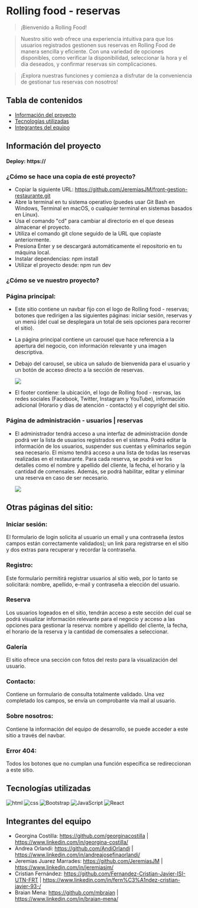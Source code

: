 # Rolling food - reservas
> ¡Bienvenido a Rolling Food!

> Nuestro sitio web ofrece una experiencia intuitiva para que los usuarios registrados gestionen sus reservas en Rolling Food de manera sencilla y eficiente. Con una variedad de opciones disponibles, como verificar la disponibilidad, seleccionar la hora y el día deseados, y confirmar reservas sin complicaciones.

> ¡Explora nuestras funciones y comienza a disfrutar de la conveniencia de gestionar tus reservas con nosotros!

## Tabla de contenidos
* [Información del proyecto](#informacion)
* [Tecnologías utilizadas](#tecnologias)
* [Integrantes del equipo](#integrantes)

## Información del proyecto <a name="informacion"></a> 
  #### Deploy: https://
  
  ### ¿Cómo se hace una copia de esté proyecto?
  - Copiar la siguiente URL: https://github.com/JeremiasJM/front-gestion-restaurante.git
  - Abre la terminal en tu sistema operativo (puedes usar Git Bash en Windows, Terminal en macOS, o cualquier terminal en sistemas basados en Linux).
  - Usa el comando "cd" para cambiar al directorio en el que deseas almacenar el proyecto.
  - Utiliza el comando git clone seguido de la URL que copiaste anteriormente.
  - Presiona Enter y se descargará automáticamente el repositorio en tu máquina local.
  - Instalar dependencias: npm install
  - Utilizar el proyecto desde: npm run dev

  ### ¿Cómo se ve nuestro proyecto?
  ### Página principal:
  - Este sitio contiene un navbar fijo con el logo de Rolling food - reservas; botones que redirigen a las siguientes páginas: iniciar sesión, reservas y un menú (del cual se desplegara un total de seis 
    opciones para recorrer el sitio).
  - La página principal contiene un carousel que hace referencia a la apertura del negocio, con información relevante y una imagen descriptiva.
  - Debajo del carousel, se ubica un saludo de bienvenida para el usuario y un botón de acceso directo a la sección de reservas. 
    
    <img src="https://github.com/JeremiasJM/front-gestion-restaurante/blob/fix/detallesDeDise%C3%B1o/src/assets/resource/media/img-readme/Home-reserva.png"></img>
    
  - El footer contiene: la ubicación, el logo de Rolling food - resrvas, las redes sociales (Facebook, Twitter, Instagram y YouTube), información adicional (Horario y días de atención - contacto) y el 
    copyright del sitio.

### Página de administración - usuarios | reservas

- El administrador tendrá acceso a una interfaz de administración donde podrá ver la lista de usuarios registrados en el sistema. Podrá editar la información de los usuarios, suspender sus cuentas y 
  eliminarlos según sea necesario.
  El mismo tendrá acceso a una lista de todas las reservas realizadas en el restaurante. Para cada reserva, se podrá ver los detalles como el nombre y apellido del cliente, la fecha, el horario y la 
  cantidad de comensales. Además, se podrá habilitar, editar y eliminar una reserva en caso de ser necesario.

  <img src="https://github.com/JeremiasJM/front-gestion-restaurante/blob/fix/detallesDeDise%C3%B1o/src/assets/resource/media/img-readme/reservas.png"></img>

## Otras páginas del sitio:

### Iniciar sesión: 
El formulario de login solicita al usuario un email y una contraseña (estos campos están correctamente validados); un link para registrarse en el sitio y dos extras para recuperar y recordar la contraseña.

### Registro: 
Este formulario permitirá registrar usuarios al sitio web, por lo tanto se solicitará: nombre, apellido, e-mail y contraseña a elección del usuario.

### Reserva
Los usuarios logeados en el sitio, tendrán acceso a este sección del cual se podrá visualizar información relevante para el negocio y acceso a las opciones para gestionar la reserva: nombre y apellido del cliente, la fecha, el horario de la reserva y la cantidad de comensales a seleccionar.

### Galería
El sitio ofrece una sección con fotos del resto para la visualización del usuario.

### Contacto: 
Contiene un formulario de consulta totalmente validado. Una vez completado los campos, se envía un comprobante vía mail al usuario.

### Sobre nosotros: 
Contiene la información del equipo de desarrollo, se puede acceder a este sitio a través del navbar.

### Error 404: 
Todos los botones que no cumplan una función específica se redireccionan a este sitio.

## Tecnologías utilizadas <a name="tecnologias"></a>

<img alt="html" src="https://img.shields.io/badge/HTML5-E34F26?style=for-the-badge&logo=html5&logoColor=white">
<img alt="css" src="https://img.shields.io/badge/CSS3-1572B6?style=for-the-badge&logo=css3&logoColor=white">
<img alt="Bootstrap" src="https://img.shields.io/badge/Bootstrap-563D7C?style=for-the-badge&logo=bootstrap&logoColor=white">
<img alt="JavaScript" src="https://img.shields.io/badge/JavaScript-323330?style=for-the-badge&logo=javascript&logoColor=F7DF1E">
<img alt="React" src="https://img.shields.io/badge/react-%2320232a.svg?style=for-the-badge&logo=react&logoColor=%2361DAFB"/>

## Integrantes del equipo <a name="integrantes"></a>
- Georgina Costilla: https://github.com/georginacostilla | https://www.linkedin.com/in/georgina-costilla/
- Andrea Orlandi: https://github.com/AndiOrlandi | https://www.linkedin.com/in/andreajosefinaorlandi/
- Jeremias Juarez Marrades: https://github.com/JeremiasJM | https://www.linkedin.com/in/jeremiasjm/
- Cristian Fernández: https://github.com/Fernandez-Cristian-Javier-ISI-UTN-FRT | https://www.linkedin.com/in/fern%C3%A1ndez-cristian-javier-93-/
- Braian Mena: https://github.com/mbraian | https://www.linkedin.com/in/braian-mena/
